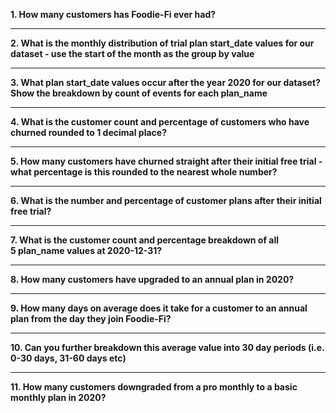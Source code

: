 
**1. How many customers has Foodie-Fi ever had?**

***

**2. What is the monthly distribution of trial plan start_date values for our dataset - use the start of the month as the group by value**

***

**3. What plan start_date values occur after the year 2020 for our dataset? Show the breakdown by count of events for each plan_name**

***


**4. What is the customer count and percentage of customers who have churned rounded to 1 decimal place?**

***


**5. How many customers have churned straight after their initial free trial - what percentage is this rounded to the nearest whole number?**

***

**6. What is the number and percentage of customer plans after their initial free trial?**

***

**7. What is the customer count and percentage breakdown of all 5 plan_name values at 2020-12-31?**

***

**8. How many customers have upgraded to an annual plan in 2020?**

***

**9. How many days on average does it take for a customer to an annual plan from the day they join Foodie-Fi?**

***

**10. Can you further breakdown this average value into 30 day periods (i.e. 0-30 days, 31-60 days etc)**

***

**11. How many customers downgraded from a pro monthly to a basic monthly plan in 2020?**


